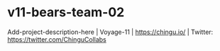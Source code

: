 # v11-bears-team-02
Add-project-description-here | Voyage-11 | https://chingu.io/ | Twitter: https://twitter.com/ChinguCollabs
